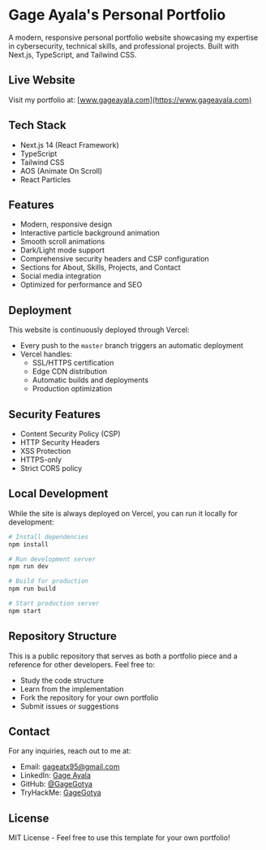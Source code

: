 # Gage Ayala's Personal Portfolio

A modern, responsive personal portfolio website showcasing my expertise in cybersecurity, technical skills, and professional projects. Built with Next.js, TypeScript, and Tailwind CSS.

## Live Website
Visit my portfolio at: [www.gageayala.com](https://www.gageayala.com)

## Tech Stack

- Next.js 14 (React Framework)
- TypeScript
- Tailwind CSS
- AOS (Animate On Scroll)
- React Particles

## Features

- Modern, responsive design
- Interactive particle background animation
- Smooth scroll animations
- Dark/Light mode support
- Comprehensive security headers and CSP configuration
- Sections for About, Skills, Projects, and Contact
- Social media integration
- Optimized for performance and SEO

## Deployment

This website is continuously deployed through Vercel:

- Every push to the `master` branch triggers an automatic deployment
- Vercel handles:
  - SSL/HTTPS certification
  - Edge CDN distribution
  - Automatic builds and deployments
  - Production optimization

## Security Features

- Content Security Policy (CSP)
- HTTP Security Headers
- XSS Protection
- HTTPS-only
- Strict CORS policy

## Local Development

While the site is always deployed on Vercel, you can run it locally for development:

```bash
# Install dependencies
npm install

# Run development server
npm run dev

# Build for production
npm run build

# Start production server
npm start
```

## Repository Structure

This is a public repository that serves as both a portfolio piece and a reference for other developers. Feel free to:
- Study the code structure
- Learn from the implementation
- Fork the repository for your own portfolio
- Submit issues or suggestions

## Contact

For any inquiries, reach out to me at:
- Email: gageatx95@gmail.com
- LinkedIn: [Gage Ayala](https://www.linkedin.com/in/gage-ayala-0207b42ab/)
- GitHub: [@GageGotya](https://github.com/GageGotya)
- TryHackMe: [GageGotya](https://tryhackme.com/p/GageGotya)

## License

MIT License - Feel free to use this template for your own portfolio! 
